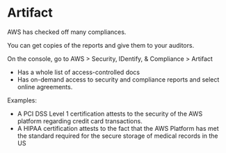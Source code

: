 # Artifact

AWS has checked off many compliances.

You can get copies of the reports and give them to your auditors.

On the console, go to AWS > Security, IDentify, & Compliance > Artifact

* Has a whole list of access-controlled docs
* Has on-demand access to security and compliance reports and select online agreements. 

Examples: 

* A PCI DSS Level 1 certification attests to the security of the AWS platform regarding credit card transactions.
* A HIPAA certification attests to the fact that the AWS Platform has met the standard required for the secure storage of medical records in the US